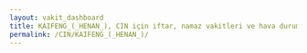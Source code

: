 ```yaml
---
layout: vakit_dashboard
title: KAIFENG_(_HENAN_), CIN için iftar, namaz vakitleri ve hava durumu - ilçe/eyalet seç
permalink: /CIN/KAIFENG_(_HENAN_)/
---
```


<script type="text/javascript">
  var GLOBAL_COUNTRY = 'CIN';
  var GLOBAL_CITY = 'KAIFENG_(_HENAN_)';
  var GLOBAL_STATE = '';
  var lat = 72;
  var lon = 21;
</script>
